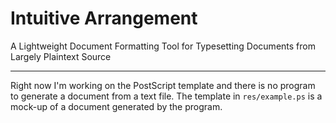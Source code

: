 # Intuitive Arrangement

A Lightweight Document Formatting Tool for Typesetting Documents from Largely Plaintext Source

---

Right now I'm working on the PostScript template and there is no program to generate a document from a text file.
The template in `res/example.ps` is a mock-up of a document generated by the program.
